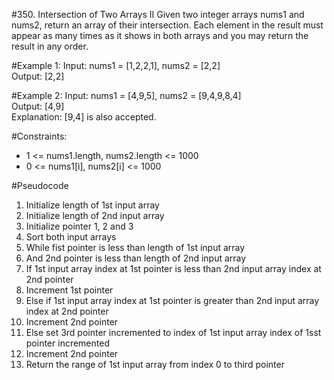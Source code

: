 #350. Intersection of Two Arrays II
Given two integer arrays nums1 and nums2, return an array of their intersection. Each element in the result must appear as many times as it shows in both arrays and you may return the result in any order.

#Example 1:
Input: nums1 = [1,2,2,1], nums2 = [2,2]\
Output: [2,2]

#Example 2:
Input: nums1 = [4,9,5], nums2 = [9,4,9,8,4]\
Output: [4,9]\
Explanation: [9,4] is also accepted.


#Constraints:

- 1 <= nums1.length, nums2.length <= 1000
- 0 <= nums1[i], nums2[i] <= 1000

#Pseudocode
1. Initialize length of 1st input array
2. Initialize length of 2nd input array
3. Initialize pointer 1, 2 and 3
4. Sort both input arrays
5. While fist pointer is less than length of 1st input array
6. And 2nd pointer is less than length of 2nd input array
7. If 1st input array index at 1st pointer is less than 2nd input array index at 2nd pointer
8. Increment 1st pointer
9. Else if 1st input array index at 1st pointer is greater than 2nd input array index at 2nd pointer
10. Increment 2nd pointer
11. Else set 3rd pointer incremented to index of 1st input array index of 1sst pointer incremented
12. Increment 2nd pointer
13. Return the range of 1st input array from index 0 to third pointer